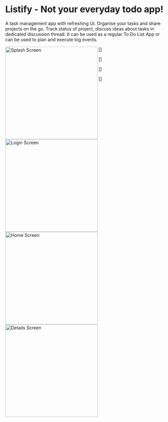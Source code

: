 # Listify - Not your everyday todo app!

A task management app with refreshing UI. Organise your tasks and share projects on the go. Track status of project, discuss ideas about tasks in dedicated discussion thread. It can be used as a regular To Do List App or can be used to plan and execute big events. 

[<img align="left" alt="Splash Screen" width="292px" src="https://github.com/dinurymomshad/listify/blob/main/assets/screenshots/Splash%20Screen.png" />]

[<img align="left" alt="Login Screen" width="292px" src="https://github.com/dinurymomshad/listify/blob/main/assets/screenshots/Login%20Screen.png" />]

[<img align="left" alt="Home Screen" width="292px" src="https://github.com/dinurymomshad/listify/blob/main/assets/screenshots/Home%20Screen.png" />]

[<img align="left" alt="Details Screen" width="292px" src="https://github.com/dinurymomshad/listify/blob/main/assets/screenshots/Details%20Screen.png" />]


